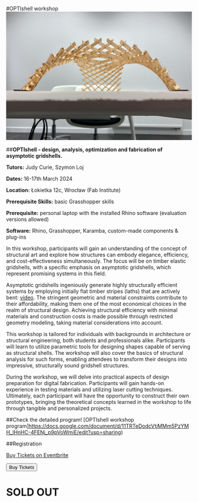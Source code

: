 








#OPTIshell workshop
![](nav/assets/events/IMG_9340.jpg)

##**OPTIshell - design, analysis, optimization and fabrication of asymptotic gridshells.**

**Tutors:**  Judy Curie, Szymon Loj

**Dates:** 16-17th March 2024

**Location:** Łokietka 12c, Wrocław (Fab Institute)

**Prerequisite Skills:** basic Grasshopper skills

**Prerequisite:** personal laptop with the installed Rhino software (evaluation versions allowed)

**Software:** Rhino, Grasshopper, Karamba, custom-made components & plug-ins

In this workshop, participants will gain an understanding of the concept of structural art and explore how structures can embody elegance, efficiency, and cost-effectiveness simultaneously. The focus will be on timber elastic gridshells, with a specific emphasis on asymptotic gridshells, which represent promising systems in this field.

Asymptotic gridshells ingeniously generate highly structurally efficient systems by employing initially flat timber stripes (laths) that are actively bent: [video](https://youtu.be/Y_U2DWwXKLk?si=vwjtZRz61z4fhmoq). The stringent geometric and material constraints contribute to their affordability, making them one of the most economical choices in the realm of structural design. Achieving structural efficiency with minimal materials and construction costs is made possible through restricted geometry modeling, taking material considerations into account.

This workshop is tailored for individuals with backgrounds in architecture or structural engineering, both students and professionals alike. Participants will learn to utilize parametric tools for designing shapes capable of serving as structural shells. The workshop will also cover the basics of structural analysis for such forms, enabling attendees to transform their designs into impressive, structurally sound gridshell structures.

During the workshop, we will delve into practical aspects of design preparation for digital fabrication. Participants will gain hands-on experience in testing materials and utilizing laser cutting techniques. Ultimately, each participant will have the opportunity to construct their own prototypes, bringing the theoretical concepts learned in the workshop to life through tangible and personalized projects.



##Check the detailed program!
[OPTIshell workshop program]https://docs.google.com/document/d/11TRTeDodcVtjMMm5PzYMH_lHnHC-4FENj_p9pVoWmiE/edit?usp=sharing)

##Registration

<!-- Noscript content for added SEO -->
<noscript><a href="https://www.eventbrite.com/e/optishell-workshop-tickets-814122461197" rel="noopener noreferrer" target="_blank">Buy Tickets on Eventbrite</a></noscript>
<!-- You can customize this button any way you like -->
<button id="eventbrite-widget-modal-trigger-814122461197" type="button">Buy Tickets</button>

<script src="https://www.eventbrite.com/static/widgets/eb_widgets.js"></script>

<script type="text/javascript">
    var exampleCallback = function() {
        console.log('Order complete!');
    };

    window.EBWidgets.createWidget({
        widgetType: 'checkout',
        eventId: '814122461197',
        modal: true,
        modalTriggerElementId: 'eventbrite-widget-modal-trigger-814122461197',
        onOrderComplete: exampleCallback
    });
</script>



<div id="eventbrite-widget-container-814122461197"></div>

<script src="https://www.eventbrite.com/static/widgets/eb_widgets.js"></script>

<script type="text/javascript">
    var exampleCallback = function() {
        console.log('Order complete!');
    };

    window.EBWidgets.createWidget({
        // Required
        widgetType: 'checkout',
        eventId: '814122461197',
        iframeContainerId: 'eventbrite-widget-container-814122461197',

        // Optional
        iframeContainerHeight: 425,  // Widget height in pixels. Defaults to a minimum of 425px if not provided
        onOrderComplete: exampleCallback  // Method called when an order has successfully completed
    });
</script>
# SOLD OUT
